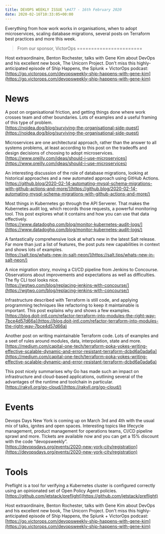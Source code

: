 ```yaml
---
title: DEVOPS WEEKLY ISSUE \#477 - 16th February 2020 
date: 2020-02-16T10:33:05+00:00
---
```


Everything from how work works in organisations, when to adopt microservices, scaling database migrations, several posts on Terraform best practices and more this week.


>From our sponsor, VictorOps
=======================

Host extraordinaire, Benton Rochester, talks with Gene Kim about DevOps and his excellent new book, The Unicorn Project. Don't miss this highly-anticipated episode of Ship Happens, the Splunk + VictorOps podcast:
<br>[https://go.victorops.com/devopsweekly-ship-happens-with-gene-kim](https://go.victorops.com/devopsweekly-ship-happens-with-gene-kim)


News
====

A post on organisational friction, and getting things done where work crosses team and other boundaries. Lots of examples and a useful framing of this type of problem.
<br>[https://noidea.dog/blog/surviving-the-organisational-side-quest](https://noidea.dog/blog/surviving-the-organisational-side-quest)


Microservices are one architectural approach, rather than the answer to all systems problems, at least according to this post on the tradeoffs and design decisions of choosing to adopt microservices.
<br>[https://www.oreilly.com/ideas/should-i-use-microservices](https://www.oreilly.com/ideas/should-i-use-microservices)


An interesting discussion of the role of database migrations, looking at historical approaches and a new automated approach using GitHub Actions.
<br>[https://github.blog/2020-02-14-automating-mysql-schema-migrations-with-github-actions-and-more/](https://github.blog/2020-02-14-automating-mysql-schema-migrations-with-github-actions-and-more/)


Most things in Kubernetes go through the API Serverer. That makes the Kubernetes audit log, which records those requests, a powerful monitoring tool. This post explores what it contains and how you can use that data effectively.
<br>[https://www.datadoghq.com/blog/monitor-kubernetes-audit-logs/](https://www.datadoghq.com/blog/monitor-kubernetes-audit-logs/)


A fantastically comprehensive look at what’s new in the latest Salt release. Far more than just a list of features, the post puts new capabilities in context and shows lots of examples.
<br>[https://salt.tips/whats-new-in-salt-neon/](https://salt.tips/whats-new-in-salt-neon/)


A nice migration story, moving a CI/CD pipeline from Jenkins to Concourse. Observations about improvements and expectations as well as difficulties. The fly CLI tool looks nice.
<br>[https://wgtwo.com/blog/replacing-jenkins-with-concourse/](https://wgtwo.com/blog/replacing-jenkins-with-concourse/)


Infrastructure described with Terraform is still code, and applying programming techniques like refactoring to keep it maintainable is important. This post explains why and shows a few examples.
<br>[https://blog.doit-intl.com/refactor-terraform-into-modules-the-right-way-7bce4d57d66a](https://blog.doit-intl.com/refactor-terraform-into-modules-the-right-way-7bce4d57d66a)


Another post on writing maintainable Terraform code. Lots of examples and a seet of rules around modules, data, interpolation, state and more.
<br>[https://medium.com/capital-one-tech/terraform-poka-yokes-writing-effective-scalable-dynamic-and-error-resistant-terraform-dcbd6a0ada6a](https://medium.com/capital-one-tech/terraform-poka-yokes-writing-effective-scalable-dynamic-and-error-resistant-terraform-dcbd6a0ada6a)


This post nicely summarises why Go has made such an impact on infrastructure and cloud-based applications, outlining several of the advantages of the runtime and toolchain in particular.
<br>[https://rakyll.org/go-cloud/](https://rakyll.org/go-cloud/)


Events
======

Devops Days New York is coming up on March 3rd and 4th with the usual mix of talks, ignites and open spaces. Interesting topics like lifecycle management, product management for operations teams, CI/CD pipeline sprawl and more. TIckets are available now and you can get a 15% discount with the code “devopsweekly”.
<br>[https://devopsdays.org/events/2020-new-york-city/registration](https://devopsdays.org/events/2020-new-york-city/registration)


Tools
=====

Preflight is a tool for verifying a Kubernetes cluster is configured correctly using an opinionated set of Open Policy Agent policies.
<br>[https://github.com/jetstack/preflight](https://github.com/jetstack/preflight)



Host extraordinaire, Benton Rochester, talks with Gene Kim about DevOps and his excellent new book, The Unicorn Project. Don't miss this highly-anticipated episode of Ship Happens, the Splunk + VictorOps podcast:
<br>[https://go.victorops.com/devopsweekly-ship-happens-with-gene-kim](https://go.victorops.com/devopsweekly-ship-happens-with-gene-kim)



